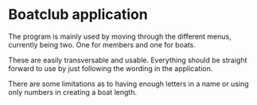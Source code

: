 # Boatclub application

The program is mainly used by moving through the different menus, currently being two. One for members and one for boats.

These are easily transversable and usable. Everything should be straight forward to use by just following the wording in the application. 

There are some limitations as to having enough letters in a name or using only numbers in creating a boat length.

